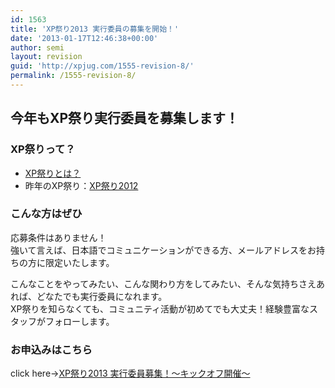 ```yaml
---
id: 1563
title: 'XP祭り2013 実行委員の募集を開始！'
date: '2013-01-17T12:46:38+00:00'
author: semi
layout: revision
guid: 'http://xpjug.com/1555-revision-8/'
permalink: /1555-revision-8/
---
```


## 今年もXP祭り実行委員を募集します！

### XP祭りって？

- [XP祭りとは？](http://xpjug.com/xpfestival/ "XP祭りとは")
- 昨年のXP祭り：[XP祭り2012](http://xpjug.com/xp2012/ "XP祭り2012")

### こんな方はぜひ

応募条件はありません！  
強いて言えば、日本語でコミュニケーションができる方、メールアドレスをお持ちの方に限定いたします。

こんなことをやってみたい、こんな関わり方をしてみたい、そんな気持ちさえあれば、どなたでも実行委員になれます。  
XP祭りを知らなくても、コミュニティ活動が初めてでも大丈夫！経験豊富なスタッフがフォローします。

### お申込みはこちら

click here→[XP祭り2013 実行委員募集！〜キックオフ開催〜](http://kokucheese.com/event/index/70170/)